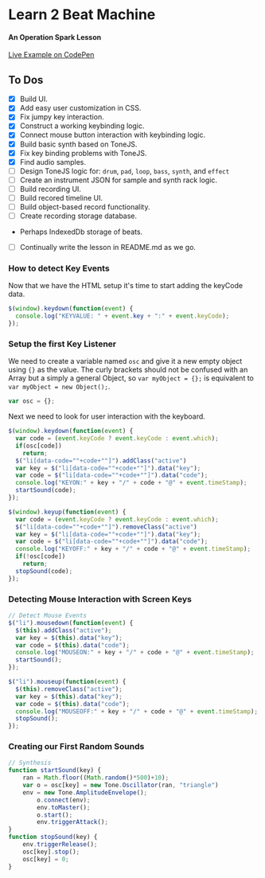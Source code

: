 # Learn 2 Beat Machine
#### An Operation Spark Lesson
[Live Example on CodePen](http://codepen.io/spencerthayer/pen/pJZGVx/)

## To Dos
- [x] Build UI.
- [x] Add easy user customization in CSS.
- [x] Fix jumpy key interaction.
- [x] Construct a working keybinding logic.
- [x] Connect mouse button interaction with keybinding logic.
- [x] Build basic synth based on ToneJS.
- [x] Fix key binding problems with ToneJS.
- [x] Find audio samples.
- [ ] Design ToneJS logic for: `drum`, `pad`, `loop`, `bass`, `synth`, and `effect`
- [ ] Create an instrument JSON for sample and synth rack logic.
- [ ] Build recording UI.
- [ ] Build recored timeline UI.
- [ ] Build object-based record functionality.
- [ ] Create recording storage database.
 - Perhaps IndexedDb storage of beats.
- [ ] Continually write the lesson in README.md as we go.

### How to detect Key Events

Now that we have the HTML setup it's time to start adding the keyCode data.
```javascript
$(window).keydown(function(event) {
  console.log("KEYVALUE: " + event.key + ":" + event.keyCode);
});
```

### Setup the first Key Listener
We need to create a variable named `osc` and give it a new empty object using `{}` as the value.
The curly brackets should not be confused with an Array but a simply a general Object, so `var myObject = {};` is equivalent to `var myObject = new Object();`.
```javascript
var osc = {};
```

Next we need to look for user interaction with the keyboard.
```javascript
$(window).keydown(function(event) {
  var code = (event.keyCode ? event.keyCode : event.which);
  if(osc[code])
    return;
  $("li[data-code=""+code+""]").addClass("active")
  var key = $("li[data-code=""+code+""]").data("key");
  var code = $("li[data-code=""+code+""]").data("code");
  console.log("KEYON:" + key + "/" + code + "@" + event.timeStamp);
  startSound(code);
});
```
```javascript
$(window).keyup(function(event) {
  var code = (event.keyCode ? event.keyCode : event.which);
  $("li[data-code=""+code+""]").removeClass("active")
  var key = $("li[data-code=""+code+""]").data("key");
  var code = $("li[data-code=""+code+""]").data("code");
  console.log("KEYOFF:" + key + "/" + code + "@" + event.timeStamp);
  if(!osc[code])
    return;
  stopSound(code);
});
```
### Detecting Mouse Interaction with Screen Keys
```javascript
// Detect Mouse Events
$("li").mousedown(function(event) {
  $(this).addClass("active");
  var key = $(this).data("key");
  var code = $(this).data("code");
  console.log("MOUSEON:" + key + "/" + code + "@" + event.timeStamp);
  startSound();
});

$("li").mouseup(function(event) {
  $(this).removeClass("active");
  var key = $(this).data("key");
  var code = $(this).data("code");
  console.log("MOUSEOFF:" + key + "/" + code + "@" + event.timeStamp);
  stopSound();
});
```
### Creating our First Random Sounds
```javascript
// Synthesis
function startSound(key) {
    ran = Math.floor((Math.random()*500)+10);
    var o = osc[key] = new Tone.Oscillator(ran, "triangle")
    env = new Tone.AmplitudeEnvelope();
        o.connect(env);
        env.toMaster();
        o.start();
        env.triggerAttack();
}
function stopSound(key) {
    env.triggerRelease();
    osc[key].stop();
    osc[key] = 0;
}
```
